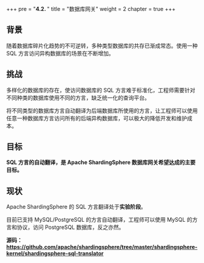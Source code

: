 +++
pre = "<b>4.2. </b>"
title = "数据库网关"
weight = 2
chapter = true
+++

## 背景

随着数据库碎片化趋势的不可逆转，多种类型数据库的共存已渐成常态。使用一种 SQL 方言访问异构数据库的场景在不断增加。

## 挑战

多样化的数据库的存在，使访问数据库的 SQL 方言难于标准化，工程师需要针对不同种类的数据库使用不同的方言，缺乏统一化的查询平台。

将不同类型的数据库方言自动翻译为后端数据库所使用的方言，让工程师可以使用任意一种数据库方言访问所有的后端异构数据库，可以极大的降低开发和维护成本。

## 目标

**SQL 方言的自动翻译，是 Apache ShardingSphere 数据库网关希望达成的主要目标。**

## 现状

Apache ShardingSphere 的 SQL 方言翻译处于**实验阶段**。

目前已支持 MySQL/PostgreSQL 的方言自动翻译，工程师可以使用 MySQL 的方言和协议，访问 PostgreSQL 数据库，反之亦然。

**源码：https://github.com/apache/shardingsphere/tree/master/shardingsphere-kernel/shardingsphere-sql-translator**

